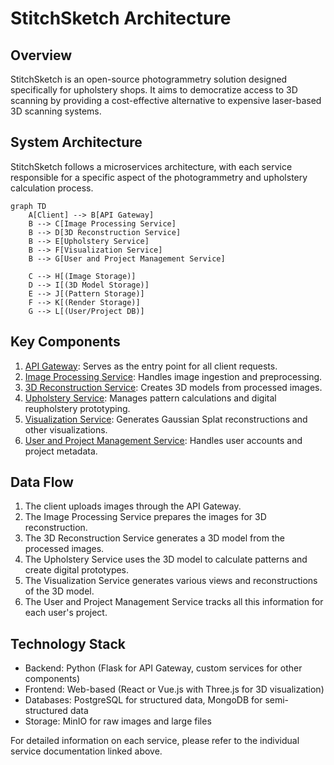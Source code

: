 # StitchSketch Architecture

## Overview

StitchSketch is an open-source photogrammetry solution designed specifically for upholstery shops. It aims to democratize access to 3D scanning by providing a cost-effective alternative to expensive laser-based 3D scanning systems.

## System Architecture

StitchSketch follows a microservices architecture, with each service responsible for a specific aspect of the photogrammetry and upholstery calculation process.

```mermaid
graph TD
    A[Client] --> B[API Gateway]
    B --> C[Image Processing Service]
    B --> D[3D Reconstruction Service]
    B --> E[Upholstery Service]
    B --> F[Visualization Service]
    B --> G[User and Project Management Service]
    
    C --> H[(Image Storage)]
    D --> I[(3D Model Storage)]
    E --> J[(Pattern Storage)]
    F --> K[(Render Storage)]
    G --> L[(User/Project DB)]
```

## Key Components

1. [API Gateway](api_gateway.md): Serves as the entry point for all client requests.
2. [Image Processing Service](image_processing_service.md): Handles image ingestion and preprocessing.
3. [3D Reconstruction Service](reconstruction_service.md): Creates 3D models from processed images.
4. [Upholstery Service](upholstery_service.md): Manages pattern calculations and digital reupholstery prototyping.
5. [Visualization Service](visualization_service.md): Generates Gaussian Splat reconstructions and other visualizations.
6. [User and Project Management Service](user_project_service.md): Handles user accounts and project metadata.

## Data Flow

1. The client uploads images through the API Gateway.
2. The Image Processing Service prepares the images for 3D reconstruction.
3. The 3D Reconstruction Service generates a 3D model from the processed images.
4. The Upholstery Service uses the 3D model to calculate patterns and create digital prototypes.
5. The Visualization Service generates various views and reconstructions of the 3D model.
6. The User and Project Management Service tracks all this information for each user's project.

## Technology Stack

- Backend: Python (Flask for API Gateway, custom services for other components)
- Frontend: Web-based (React or Vue.js with Three.js for 3D visualization)
- Databases: PostgreSQL for structured data, MongoDB for semi-structured data
- Storage: MinIO for raw images and large files

For detailed information on each service, please refer to the individual service documentation linked above.